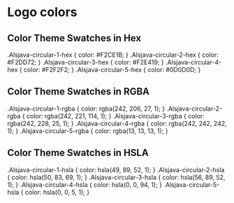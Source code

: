 # Logo colors

## Color Theme Swatches in Hex
.Alsjava-circular-1-hex { color: #F2CE1B; }
.Alsjava-circular-2-hex { color: #F2DD72; }
.Alsjava-circular-3-hex { color: #F2E419; }
.Alsjava-circular-4-hex { color: #F2F2F2; }
.Alsjava-circular-5-hex { color: #0D0D0D; }

## Color Theme Swatches in RGBA
.Alsjava-circular-1-rgba { color: rgba(242, 206, 27, 1); }
.Alsjava-circular-2-rgba { color: rgba(242, 221, 114, 1); }
.Alsjava-circular-3-rgba { color: rgba(242, 228, 25, 1); }
.Alsjava-circular-4-rgba { color: rgba(242, 242, 242, 1); }
.Alsjava-circular-5-rgba { color: rgba(13, 13, 13, 1); }

## Color Theme Swatches in HSLA
.Alsjava-circular-1-hsla { color: hsla(49, 89, 52, 1); }
.Alsjava-circular-2-hsla { color: hsla(50, 83, 69, 1); }
.Alsjava-circular-3-hsla { color: hsla(56, 89, 52, 1); }
.Alsjava-circular-4-hsla { color: hsla(0, 0, 94, 1); }
.Alsjava-circular-5-hsla { color: hsla(0, 0, 5, 1); }



